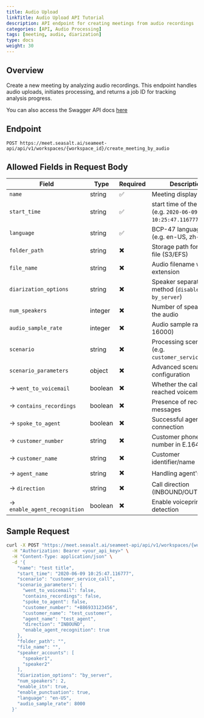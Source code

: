 ```yaml
---
title: Audio Upload
linkTitle: Audio Upload API Tutorial
description: API endpoint for creating meetings from audio recordings
categories: [API, Audio Processing]
tags: [meeting, audio, diarization]
type: docs
weight: 30
---
```


## Overview
Create a new meeting by analyzing audio recordings. This endpoint handles audio uploads, initiates processing, and returns a job ID for tracking analysis progress.

You can also access the Swagger API docs [here](./Docs/audio-upload-api/)

## Endpoint
`POST https://meet.seasalt.ai/seameet-api/api/v1/workspaces/{workspace_id}/create_meeting_by_audio`

## Allowed Fields in Request Body
| Field | Type | Required | Description |
|-------|------|----------|-------------|
| `name` | string | ✅ | Meeting display name |
| `start_time` | string | ✅ | start time of the meeting (e.g. `2020-06-09 10:25:47.116777`) |
| `language` | string | ✅ | BCP-47 language code (e.g. en-US, zh-TW) |
| `folder_path` | string | ✖️ | Storage path for audio file (S3/EFS) |
| `file_name` | string | ✖️ | Audio filename with extension |
| `diarization_options` | string | ✖️ | Speaker separation method (`disabled`, `by_server`) |
| `num_speakers` | integer | ✖️ | Number of speakers in the audio |
| `audio_sample_rate` | integer | ✖️ | Audio sample rate (e.g. 16000) |
| `scenario` | string | ✖️ | Processing scenario (e.g. `customer_service_call`) |
| `scenario_parameters` | object | ✖️ | Advanced scenario configuration |
| → `went_to_voicemail` | boolean | ✖️ | Whether the call reached voicemail |
| → `contains_recordings` | boolean | ✖️ | Presence of recorded messages |
| → `spoke_to_agent` | boolean | ✖️ | Successful agent connection |
| → `customer_number` | string | ✖️ | Customer phone number in E.164 format |
| → `customer_name` | string | ✖️ | Customer identifier/name |
| → `agent_name` | string | ✖️ | Handling agent's name |
| → `direction` | string | ✖️ | Call direction (INBOUND/OUTBOUND) |
| → `enable_agent_recognition` | boolean | ✖️ | Enable voiceprint detection |

## Sample Request
```bash
curl -X POST "https://meet.seasalt.ai/seameet-api/api/v1/workspaces/{workspace_id}/create_meeting_by_audio" \
  -H "Authorization: Bearer <your_api_key>" \
  -H "Content-Type: application/json" \
  -d '{
    "name": "test title",
    "start_time": "2020-06-09 10:25:47.116777",
    "scenario": "customer_service_call",
    "scenario_parameters": {
      "went_to_voicemail": false,
      "contains_recordings": false,
      "spoke_to_agent": false,
      "customer_number": "+886933123456",
      "customer_name": "test_customer",
      "agent_name": "test_agent",
      "direction": "INBOUND",
      "enable_agent_recognition": true
    },
    "folder_path": "",
    "file_name": "",
    "speaker_accounts": [
      "speaker1",
      "speaker2"
    ],
    "diarization_options": "by_server",
    "num_speakers": 2,
    "enable_itn": true,
    "enable_punctuation": true,
    "language": "en-US",
    "audio_sample_rate": 8000
  }'
